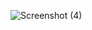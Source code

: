 ![Screenshot (4)](https://user-images.githubusercontent.com/55928366/166322613-cf8a7b1a-fc9a-4fc0-a383-e6858c8c4fc4.png)

